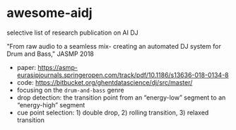 # awesome-aidj
selective list of research publication on AI DJ

"From raw audio to a seamless mix- creating an automated DJ system for Drum and Bass," JASMP 2018 
* paper: https://asmp-eurasipjournals.springeropen.com/track/pdf/10.1186/s13636-018-0134-8
* code: https://bitbucket.org/ghentdatascience/dj/src/master/
* focusing on the `drum-and-bass` genre
* drop detection: the transition point from an “energy-low” segment to an “energy-high” segment
* cue point selection: 1) double drop, 2) rolling transition, 3) relaxed transition 
